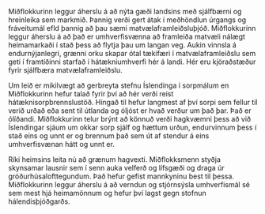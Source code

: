 Miðflokkurinn leggur áherslu á að nýta gæði landsins með sjálfbærni og hreinleika sem markmið. Þannig verði gert átak í meðhöndlun úrgangs og fráveitumál efld þannig að þau sæmi matvælaframleiðsluþjóð. Miðflokkurinn leggur áherslu á að það er umhverfisvænna að framleiða matvæli nálægt heimamarkaði í stað þess að flytja þau um langan veg. Aukin vinnsla á endurnýjanlegri, grænni orku skapar ótal tækifæri í matvælaframleiðslu sem geti í framtíðinni starfað í hátækniumhverfi hér á landi. Hér eru kjöraðstæður fyrir sjálfbæra matvælaframleiðslu.

Um leið er mikilvægt að gerbreyta stefnu Íslendinga í sorpmálum en Miðflokkurinn hefur talað fyrir því að hér verði reist hátæknisorpbrennslustöð. Hingað til hefur langmest af því sorpi sem fellur til  verið urðað eða sent til útlanda og óljóst er hvað verður um það þar. Það er ólíðandi. Miðflokkurinn telur brýnt að könnuð verði hagkvæmni þess að við Íslendingar sjáum um okkar sorp sjálf og hættum urðun, endurvinnum þess í stað eins og unnt er og brennum það sem út af stendur á eins umhverfisvænan hátt og unnt er.

Ríki heimsins leita nú að grænum hagvexti. Miðflokksmenn styðja skynsamar lausnir sem í senn auka velferð og lífsgæði og draga úr gróðurhúsalofttegundum. Það hefur gefist mannkyninu best til þessa. Miðflokkurinn leggur áherslu á að verndun og stjórnsýsla umhverfismál sé sem mest hjá  heimamönnum og hefur því lagst  gegn stofnun hálendisþjóðgarðs.
